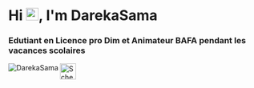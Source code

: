 # Hi <img src="https://media.giphy.com/media/hvRJCLFzcasrR4ia7z/giphy.gif" width="25px">, I'm DarekaSama

### Edutiant en Licence pro Dim et Animateur BAFA pendant les vacances scolaires

<a href="https://github.com/DarekaSama">
  <img align="left" src="https://komarev.com/ghpvc/?username=DarekaSama" alt="DarekaSama" />
</p>
<a href="https://www.linkedin.com/in/scherierremy">
  <img align="left" alt="Scherier Rémy | LinkdeIn" width="32" src="https://cdn.jsdelivr.net/npm/simple-icons@v3/icons/linkedin.svg" />
</a>
<!--
<a href="https://instagram.com/chti.yala">
  <img alt="David Leuliette | Instagram" width="32" src="https://cdn.jsdelivr.net/npm/simple-icons@v3/icons/instagram.svg" />
</a>

<hr />
<!--
- 🔭 I’m working on **cross-platform applications with React Native**.
- 🌱 I’m currently learning **TypeScript**, **GraphQL** and **TensorFlow.js**.
- 👨‍💻 All of my public speaking is available at [my talks page](https://davidl.fr/talks).
- 👯 I’m looking to collaborate on a potential podcast.
- 💬 Ask me about **React, React Native,** and **Automation** <a href="https://twitter.com/flexbox_" target="_blank"> on Twitter!</a>
<!--
<hr />
<!--
### Most Recent Blogs posts
-->
<!-- MEDIUM:START -->
<!--
- [How I wrote and published The Road to React Native book](https://medium.com/@flexbox/how-i-wrote-and-published-the-road-to-react-native-book-7ca80fa2fd88?source=rss-cc5b33b54088------2)
- [My Growth Hack Checklist for Spotify](https://medium.com/@flexbox/how-i-got-more-than-4000-followers-on-spotify-ae4bcb6d6e73?source=rss-cc5b33b54088------2)
- [How to build DIY ergonomic desk for less than 99€](https://medium.com/@flexbox/how-to-build-diy-ergonomic-desk-for-less-than-99-82fa51a0d98e?source=rss-cc5b33b54088------2)
- [What I learned at React Finland Workshop with Nik Graf](https://medium.com/react-finland/what-i-learned-at-react-finland-workshop-with-nik-graf-99c37dc1d8c1?source=rss-cc5b33b54088------2)
- [Clean up macos for a productive setup following Marie Kondo advices](https://blog.usejournal.com/kondo-your-mac-b2443f2ebc2f?source=rss-cc5b33b54088------2)
<!-- MEDIUM:END -->
<!--
### Tools I use
<!--
<p align="left">
  <img src="https://www.vectorlogo.zone/logos/git-scm/git-scm-icon.svg" alt="git" width="32" height="32"/>
  <img src="https://raw.githubusercontent.com/devicons/devicon/master/icons/html5/html5-original.svg" alt="html5" width="32" height="32"/>
  <img src="https://raw.githubusercontent.com/devicons/devicon/master/icons/css3/css3-original.svg" alt="css3" width="32" height="32"/>
<!--
  <img src="https://raw.githubusercontent.com/devicons/devicon/master/icons/javascript/javascript-original.svg" alt="javascript" width="32" height="32"/>
  <img src="https://raw.githubusercontent.com/devicons/devicon/master/icons/typescript/typescript-original.svg" alt="typescript" width="32" height="32"/>
  <img src="https://raw.githubusercontent.com/devicons/devicon/master/icons/react/react-original.svg" alt="react" width="32" height="32"/>
  <img src="https://www.vectorlogo.zone/logos/gatsbyjs/gatsbyjs-icon.svg" alt="gatsby" width="32" height="32"/>
  <img src="https://cdn.worldvectorlogo.com/logos/nextjs-3.svg" alt="nextjs" width="32" height="32"/>
  <img src="https://www.vectorlogo.zone/logos/graphql/graphql-icon.svg" alt="graphql" width="32" height="32"/>
  <img src="https://www.vectorlogo.zone/logos/tensorflow/tensorflow-icon.svg" alt="tensorflow" width="32" height="32"/>
<!--
  <img src="https://www.vectorlogo.zone/logos/netlify/netlify-icon.svg" alt="netlify" width="32" height="32"/>
  <img src="https://docs.amplify.aws/assets/logo-dark.svg" alt="amplify" width="32" height="32"/>
<!--
  <img src="https://raw.githubusercontent.com/devicons/devicon/master/icons/ruby/ruby-original.svg" alt="ruby" width="32" height="32"/>
  <img src="https://raw.githubusercontent.com/devicons/devicon/master/icons/rails/rails-original-wordmark.svg" alt="rails" width="32" height="32"/>
<!--
  <img src="https://www.vectorlogo.zone/logos/figma/figma-icon.svg" alt="figma" width="32" height="32"/>
</p>
<!--
<p>Statistics are extracted from my public activity and doesn't reflect completely the work with my clients. Feel free to <a href="https://davidl.fr/onboading" target="_blank">contact me</a> if you want to know more about my skills.</p>

<a href="https://github.com/DarekaSama">
  <img src="https://github-readme-stats.vercel.app/api?username=darekaSama&show_icons=true&theme=buefy" alt="DarekaSama" />
  <img src="https://github-readme-stats.vercel.app/api/top-langs/?username=DarekaSama&layout=compact&hide=html&theme=buefy" alt="DarekaSama" />
</a>


<!--
**DarekaSama/DarekaSama** is a ✨ _special_ ✨ repository because its `README.md` (this file) appears on your GitHub profile.
<!--
Here are some ideas to get you started:
<!--
- 🔭 I’m currently working on ...
- 🌱 I’m currently learning ...
- 👯 I’m looking to collaborate on ...
- 🤔 I’m looking for help with ...
- 💬 Ask me about ...
- 📫 How to reach me: ...
- 😄 Pronouns: ...
- ⚡ Fun fact: ...
-->
